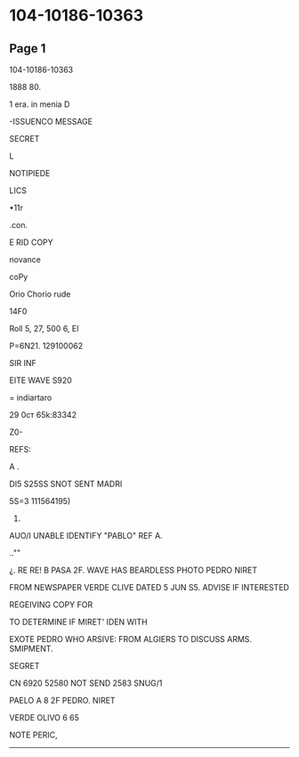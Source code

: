 # 104-10186-10363

## Page 1

104-10186-10363

1888 80.

1 era. in menia D

-ISSUENCO MESSAGE

SECRET

L

NOTIPIEDE

LICS

•11r

.con.

E RID COPY

novance

coPy

Orio Chorio rude

14F0

Roll 5, 27, 500 6, EI

P=6N21. 129100062

SIR INF

EITE WAVE S920

= indiartaro

29 0ст 65k:83342

Z0-

REFS:

A .

DI5 S25SS SNOT SENT MADRI

5S=3 111564195)

1.

AUO/I UNABLE IDENTIFY "PABLO" REF A.

..""

¿. RE RE! B PASA 2F. WAVE HAS BEARDLESS PHOTO PEDRO NIRET

FROM NEWSPAPER VERDE CLIVE DATED 5 JUN S5. ADVISE IF INTERESTED

REGEIVING COPY FOR

TO DETERMINE IF MIRET' IDEN WITH

EXOTE PEDRO WHO ARSIVE: FROM ALGIERS TO DISCUSS ARMS. SMIPMENT.

SEGRET

CN 6920 52580 NOT SEND 2583 SNUG/1

PAELO A 8 2F PEDRO. NIRET

VERDE OLIVO 6 65

NOTE PERIC,

---

